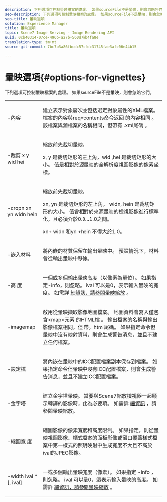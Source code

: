 ```yaml
---
description: 下列選項可控制暈映檔案的處理。 如果sourceFile不是暈映，則會忽略它們。
seo-description: 下列選項可控制暈映檔案的處理。 如果sourceFile不是暈映，則會忽略它們。
seo-title: 暈映選項
solution: Experience Manager
title: 暈映選項
topic: Scene7 Image Serving - Image Rendering API
uuid: 0cb40314-07ce-496b-a27b-560d7bb4fa8e
translation-type: tm+mt
source-git-commit: 7bc7b3a86fbcdc57cfdc31745fae3afc06e44b15

---
```



# 暈映選項{#options-for-vignettes}

下列選項可控制暈映檔案的處理。 如果sourceFile不是暈映，則會忽略它們。

<table id="simpletable_6D0C967EB84947FBAC34B46C4BB23AF0"> 
 <tr class="strow"> 
  <td class="stentry"> <p><span class="codeph"> -內容</span> </p></td> 
  <td class="stentry"> <p>建立表示對象層次並包括選定對象屬性的XML檔案。 檔案的內容與req=contents命令返回 <span class="codeph"> 的內容相同</span> 。 該檔案與源檔案的名稱相同，但帶有 <span class="filepath"> .xml尾碼</span> 。 </p></td> 
 </tr> 
 <tr class="strow"> 
  <td class="stentry"> <p><span class="codeph">-裁剪 <span class="varname"> x</span><span class="varname"> y</span><span class="varname"> wid hei</span><span class="varname"></span></span> </p></td> 
  <td class="stentry"> <p>縮放前先裁切暈映。 </p> <p><span class="codeph"><span class="varname"> x</span>,<span class="varname"> y</span></span> 是裁切矩形的左上角，wid <span class="codeph"><span class="varname"> ,</span>hei<span class="varname"></span></span> 是裁切矩形的大小。 值是相對於源暈映的全解析度視圖影像的像素坐標。 </p></td> 
 </tr> 
 <tr class="strow"> 
  <td class="stentry"> <p><span class="codeph">-cropn <span class="varname"> xn</span><span class="varname"> yn</span><span class="varname"> widn</span><span class="varname"> hein</span></span> </p> </td> 
  <td class="stentry"> <p>縮放前先裁切暈映。 </p> <p><span class="codeph"><span class="varname"> xn</span>,<span class="varname"> yn</span></span> 是裁切矩形的左上角， <span class="codeph"><span class="varname"> widn</span>,<span class="varname"> hein</span></span> 是裁切矩形的大小。 值會相對於來源暈映的檢視影像進行標準化，且必須介於0.0...1.0之間。 </p> <p><span class="codeph"><span class="varname"> xn</span></span>+<span class="codeph"><span class="varname"> widn</span></span> 和yn <span class="codeph"><span class="varname"> +</span></span>hein<span class="codeph"><span class="varname"></span></span> 不得大於1.0。 </p></td> 
 </tr> 
 <tr class="strow"> 
  <td class="stentry"> <p><span class="codeph"> -嵌入材料</span> </p></td> 
  <td class="stentry"> <p>將內嵌的材質保留在輸出暈映中。 預設情況下，材料會從輸出暈映中移除。 </p></td> 
 </tr> 
 <tr class="strow"> 
  <td class="stentry"> <p><span class="codeph">-高 <span class="varname"> 度</span></span> </p></td> 
  <td class="stentry"> <p>一個或多個輸出暈映高度（以像素為單位）。 如果指定-info，則忽略。 <span class="varname"> ival</span> 可以是0，表示輸入暈映的寬度。 如需詳 <a href="../../../../ir-api/vntc/utilities/c-ir-vignette-converter-vntc/c-ir-vignette-scaling.md#concept-e373a29c2f954df98d704c7723804585" type="concept" format="dita" scope="local"> 細資訊，請參閱暈映縮放</a> 。 </p></td> 
 </tr> 
 <tr class="strow"> 
  <td class="stentry"> <p><span class="codeph"> -imagemap</span> </p></td> 
  <td class="stentry"> <p>啟用從暈映擷取影像地圖檔案。 地圖資料會寫入僅包含&lt;map&gt;元素 <span class="codeph"> 的HTML檔</span> 。 輸出檔案的名稱與輸出影像檔案相同，但 <span class="filepath"> 帶。htm</span> 尾碼。 如果指定命令但暈映中沒有映射資料，則會生成警告消息，並且不建立任何檔案。 </p></td> 
 </tr> 
 <tr class="strow"> 
  <td class="stentry"> <p><span class="codeph"> -設定檔</span> </p></td> 
  <td class="stentry"> <p>將內嵌在暈映中的ICC配置檔案副本保存到檔案。 如果指定命令但暈映中沒有ICC配置檔案，則會生成警告消息，並且不建立ICC配置檔案。 </p></td> 
 </tr> 
 <tr class="strow"> 
  <td class="stentry"> <p><span class="codeph"> -金字塔</span> </p></td> 
  <td class="stentry"> <p>建立金字塔暈映。 當要與Scene7縮放檢視器一起顯示轉譯的影像時，此為必要項。 如需詳 <a href="../../../../ir-api/vntc/utilities/c-ir-vignette-converter-vntc/c-ir-vignette-scaling.md#concept-e373a29c2f954df98d704c7723804585" type="concept" format="dita" scope="local"> 細資訊</a> ，請參閱暈映縮放。 </p></td> 
 </tr> 
 <tr class="strow"> 
  <td class="stentry"> <p><span class="codeph">-縮圖寬 <span class="varname"> 度</span></span> </p></td> 
  <td class="stentry"> <p>縮圖影像的像素寬度和高度限制。 如果指定，則從暈映視圖影像、櫃式檔案的面板影像或窗口覆蓋樣式檔案中第一樣式的照明映射中生成寬度不大且不高於ival的JPEG影像。 <span class="varname"></span> </p></td> 
 </tr> 
 <tr class="strow"> 
  <td class="stentry"> <p><span class="codeph">-width <span class="varname"> ival</span> *[,<span class="varname"> ival</span>]</span> </p></td> 
  <td class="stentry"> <p>一或多個輸出暈映寬度（像素）。 如果指定 <span class="codeph"> -info</span> ，則忽略。 <span class="varname"> ival</span> 可以是0，這表示輸入暈映的高度。 如需詳 <a href="../../../../ir-api/vntc/utilities/c-ir-vignette-converter-vntc/c-ir-vignette-scaling.md#concept-e373a29c2f954df98d704c7723804585" type="concept" format="dita" scope="local"> 細資訊，請參閱暈映縮放</a> 。 </p></td> 
 </tr> 
</table>

